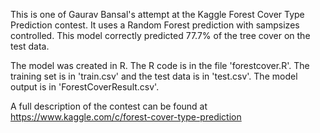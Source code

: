 This is one of Gaurav Bansal's attempt at the Kaggle Forest Cover Type Prediction contest. It uses a Random Forest prediction with sampsizes controlled. This model correctly predicted 77.7% of the tree cover on the test data. 

The model was created in R. The R code is in the file 'forestcover.R'. The training set is in 'train.csv' and the test data is in 'test.csv'. The model output is in 'ForestCoverResult.csv'. 

A full description of the contest can be found at https://www.kaggle.com/c/forest-cover-type-prediction
